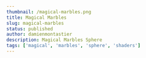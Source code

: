 ```yaml
---
thumbnail: /magical-marbles.png
title: Magical Marbles
slug: magical-marbles
status: published
author: damienmontastier
description: Magical Marbles Sphere
tags: ['magical', 'marbles', 'sphere', 'shaders']
---
```


<MagicalMarbles />
